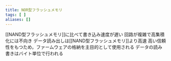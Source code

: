 ```yaml
---
title: NOR型フラッシュメモリ
tags: [ ]
aliases: []
---
```

[[NAND型フラッシュメモリ]]に比べて書き込み速度が遅い
回路が複雑で高集積化には不向き
データ読み出しは[[NAND型フラッシュメモリ]]より高速
高い信頼性をもつため，ファームウェアの格納を主目的として使用される
データの読み書きはバイト単位で行われる